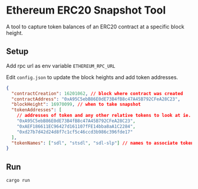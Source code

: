 # Ethereum ERC20 Snapshot Tool

A tool to capture token balances of an ERC20 contract at a specific block height.

## Setup

Add rpc url as env variable `ETHEREUM_RPC_URL`

Edit `config.json` to update the block heights and add token addresses.

```json
{
  "contractCreation": 16201062, // block where contract was created
  "contractAddress": "0xA95C5ebB86E0dE73B4fB8c47A45B792CFeA28C23",
  "blockHeight": 16970099, // when to take snapshot
  "tokenAddresses": [
    // addresses of token and any other relative tokens to look at ie. staked assets/lp tokens
    "0xA95C5ebB86E0dE73B4fB8c47A45B792CFeA28C23",
    "0xAEF186611EC96427d161107fFE14bba8aA1C2284",
    "0xd27b7d42d24d8f7c1cf5c46ccd3b986c396fde17"
  ],
  "tokenNames": ["sdl", "stsdl", "sdl-slp"] // names to associate tokens to which are also used for json creation
}
```

## Run

```bash
cargo run
```
